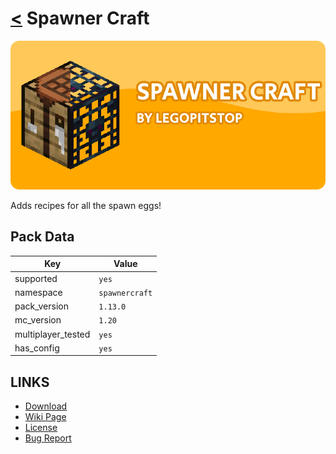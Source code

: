 # [<](../README.md) Spawner Craft

![alt](banner.png)

Adds recipes for all the spawn eggs!

## Pack Data

| Key                | Value          |
| ------------------ | -------------- |
| supported          | `yes`          |
| namespace          | `spawnercraft` |
| pack_version       | `1.13.0 `      |
| mc_version         | `1.20`         |
| multiplayer_tested | `yes`          |
| has_config         | `yes`          |

## LINKS

- [Download](https://www.curseforge.com/minecraft/customization/spawner-craft-datapack)
- [Wiki Page](https://github.com/legopitstop/Datapacks/wiki/Spawner_Craft)
- [License](https://legopitstop.weebly.com/license.html)
- [Bug Report](https://github.com/legopitstop/Datapacks/issues)
